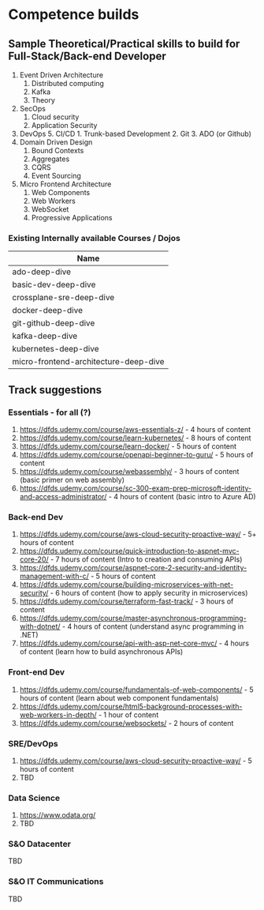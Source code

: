 # Competence builds


## Sample Theoretical/Practical skills to build for Full-Stack/Back-end Developer

1. Event Driven Architecture
    1. Distributed computing 
    4. Kafka
    5. Theory
2. SecOps
    1. Cloud security
    2. Application Security
4. DevOps 
    5. CI/CD
        1. Trunk-based Development
        2. Git
        3. ADO (or Github)
5. Domain Driven Design
    1. Bound Contexts
    2. Aggregates
    3. CQRS
    4. Event Sourcing
7. Micro Frontend Architecture
    1.  Web Components
    2.  Web Workers
    3.  WebSocket
    4.  Progressive Applications



### Existing Internally available Courses / Dojos

| Name |
| -------- |
| ado-deep-dive | 
| basic-dev-deep-dive | 
| crossplane-sre-deep-dive | 
| docker-deep-dive | 
| git-github-deep-dive | 
| kafka-deep-dive | 
| kubernetes-deep-dive | 
| micro-frontend-architecture-deep-dive | 

## Track suggestions
### Essentials - for all (?)


1. https://dfds.udemy.com/course/aws-essentials-z/ - 4 hours of content
2. https://dfds.udemy.com/course/learn-kubernetes/ - 8 hours of content
3. https://dfds.udemy.com/course/learn-docker/ - 5 hours of content
4. https://dfds.udemy.com/course/openapi-beginner-to-guru/ - 5 hours of content
5. https://dfds.udemy.com/course/webassembly/ - 3 hours of content (basic primer on web assembly)
6. https://dfds.udemy.com/course/sc-300-exam-prep-microsoft-identity-and-access-administrator/ - 4 hours of content (basic intro to Azure AD)


### Back-end Dev 

1. https://dfds.udemy.com/course/aws-cloud-security-proactive-way/ - 5+ hours of content
2. https://dfds.udemy.com/course/quick-introduction-to-aspnet-mvc-core-20/ - 7 hours of content (Intro to creation and consuming APIs)
3. https://dfds.udemy.com/course/aspnet-core-2-security-and-identity-management-with-c/ - 5 hours of content
4. https://dfds.udemy.com/course/building-microservices-with-net-security/ - 6 hours of content (how to apply security in microservices)
5. https://dfds.udemy.com/course/terraform-fast-track/ - 3 hours of content
6. https://dfds.udemy.com/course/master-asynchronous-programming-with-dotnet/ - 4 hours of content (understand async programming in .NET)
7. https://dfds.udemy.com/course/api-with-asp-net-core-mvc/ - 4 hours of content (learn how to build asynchronous APIs)


### Front-end Dev

1. https://dfds.udemy.com/course/fundamentals-of-web-components/ - 5 hours of content (learn about web component fundamentals)
2. https://dfds.udemy.com/course/html5-background-processes-with-web-workers-in-depth/ - 1 hour of content 
3. https://dfds.udemy.com/course/websockets/ - 2 hours of content


### SRE/DevOps

1. https://dfds.udemy.com/course/aws-cloud-security-proactive-way/ - 5 hours of content
2. TBD


### Data Science

1. https://www.odata.org/
2. TBD


### S&O Datacenter
TBD

### S&O IT Communications
TBD

